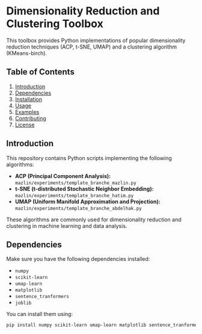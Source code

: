 # Dimensionality Reduction and Clustering Toolbox

This toolbox provides Python implementations of popular dimensionality reduction techniques (ACP, t-SNE, UMAP) and a clustering algorithm (KMeans-birch).

## Table of Contents

1. [Introduction](#introduction)
2. [Dependencies](#dependencies)
3. [Installation](#installation)
4. [Usage](#usage)
5. [Examples](#examples)
6. [Contributing](#contributing)
7. [License](#license)

## Introduction

This repository contains Python scripts implementing the following algorithms:

- **ACP (Principal Component Analysis):** `mazlin/experiments/template_branche_mazlin.py`
- **t-SNE (t-distributed Stochastic Neighbor Embedding):** `mazlin/experiments/template_branche_hatim.py`
- **UMAP (Uniform Manifold Approximation and Projection):** `mazlin/experiments/template_branche_abdelhak.py`

These algorithms are commonly used for dimensionality reduction and clustering in machine learning and data analysis.

## Dependencies

Make sure you have the following dependencies installed:

- `numpy`
- `scikit-learn`
- `umap-learn`
- `matplotlib`
- `sentence_tranformers`
- `joblib`

You can install them using:

```bash
pip install numpy scikit-learn umap-learn matplotlib sentence_tranformers joblib

